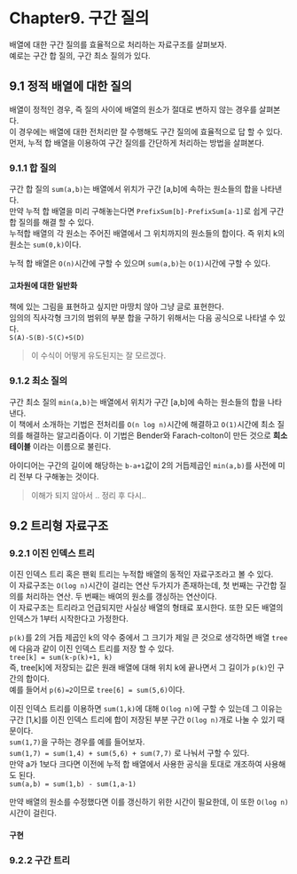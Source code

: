 # Chapter9. 구간 질의
배열에 대한 구간 질의를 효율적으로 처리하는 자료구조를 살펴보자.  
예로는 구간 합 질의, 구간 최소 질의가 있다.  

## 9.1 정적 배열에 대한 질의
배열이 정적인 경우, 즉 질의 사이에 배열의 원소가 절대로 변하지 않는 경우를 살펴본다.  
이 경우에는 배열에 대한 전처리만 잘 수행해도 구간 질의에 효율적으로 답 할 수 있다.  
먼저, 누적 합 배열을 이용하여 구간 질의를 간단하게 처리하는 방법을 살펴본다.  

### 9.1.1 합 질의
구간 합 질의 `sum(a,b)`는 배열에서 위치가 구간 [a,b]에 속하는 원소들의 합을 나타낸다.  
만약 누적 합 배열을 미리 구해놓는다면 `PrefixSum[b]-PrefixSum[a-1]`로 쉽게 구간 합 질의를 해결 할 수 있다.  
누적합 배열의 각 원소는 주어진 배열에서 그 위치까지의 원소들의 합이다. 즉 위치 k의 원소는 `sum(0,k)`이다.  

누적 합 배열은 `O(n)`시간에 구할 수 있으며 `sum(a,b)`는 `O(1)`시간에 구할 수 있다.  

#### 고차원에 대한 일반화
책에 있는 그림을 표현하고 싶지만 마땅치 않아 그냥 글로 표현한다.  
임의의 직사각형 크기의 범위의 부분 합을 구하기 위해서는 다음 공식으로 나타낼 수 있다.  
`S(A)-S(B)-S(C)+S(D)`  
> 이 수식이 어떻게 유도된지는 잘 모르겠다.

### 9.1.2 최소 질의
구간 최소 질의 `min(a,b)`는 배열에서 위치가 구간 [a,b]에 속하는 원소들의 합을 나타낸다.  
이 책에서 소개하는 기법은 전처리를 `O(n log n)`시간에 해결하고 `O(1)`시간에 최소 질의를 해결하는 알고리즘이다. 
이 기법은 Bender와 Farach-colton이 만든 것으로 **희소 테이블** 이라는 이름으로 불린다.  

아이디어는 구간의 길이에 해당하는 `b-a+1`값이 2의 거듭제곱인 `min(a,b)`를 사전에 미리 전부 다 구해놓는 것이다.  
> 이해가 되지 않아서 .. 정리 후 다시..


## 9.2 트리형 자료구조

### 9.2.1 이진 인덱스 트리
이진 인덱스 트리 혹은 팬윅 트리는 누적합 배열의 동적인 자료구조라고 볼 수 있다.  
이 자료구조는 `O(log n)`시간이 걸리는 연산 두가지가 존재하는데, 첫 번째는 구간합 질의를 처리하는 연산. 두 번째는 배여의 원소를 갱싱하는 연산이다.  
이 자료구조는 트리라고 언급되지만 사실상 배열의 형태료 포시한다. 또한 모든 배열의 인덱스가 1부터 시작한다고 가정한다.  

`p(k)`를 2의 거듭 제곱인 k의 약수 중에서 그 크기가 제일 큰 것으로 생각하면 배열 `tree`에 다음과 같이 이진 인덱스 트리를 저장 할 수 있다.  
`tree[k] = sum(k-p(k)+1, k)`  
즉, tree[k]에 저장되는 값은 원래 배열에 대해 위치 k에 끝나면서 그 길이가 `p(k)`인 구간의 합이다.  
예를 들어서 `p(6)=2`이므로 `tree[6] = sum(5,6)`이다.  

이진 인덱스 트리를 이용하면 `sum(1,k)`에 대해 `O(log n)`에 구할 수 있는데 그 이유는 구간 [1,k]를 이진 인덱스 트리에 합이 저장된 부분 구간 `O(log n)`개로 나눌 수 있기 때문이다.  
`sum(1,7)`을 구하는 경우를 예를 들어보자.  
`sum(1,7) = sum(1,4) + sum(5,6) + sum(7,7)` 로 나눠서 구할 수 있다.  
만약 a가 1보다 크다면 이전에 누적 합 배열에서 사용한 공식을 토대로 개조하여 사용해도 된다.  
`sum(a,b) = sum(1,b) - sum(1,a-1)` 

만약 배열의 원소를 수정했다면 이를 갱신하기 위한 시간이 필요한데, 이 또한 `O(log n)`시간이 걸린다.

#### 구현

### 9.2.2 구간 트리
